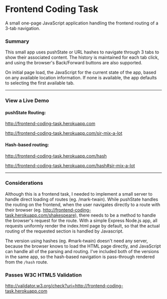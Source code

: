 # Frontend Coding Task

A small one-page JavaScript application handling the frontend routing of a 3-tab navigation.

### Summary

This small app uses pushState or URL hashes to navigate through 3 tabs to show their associated content. The history is maintained for each tab click, and using the browser's Back/Forward buttons are also supported.

On initial page load, the JavaScript for the current state of the app, based on any available location information. If none is available, the app defaults to selecting the first available tab.

-----------

### View a Live Demo

#### pushState Routing:

http://frontend-coding-task.herokuapp.com

http://frontend-coding-task.herokuapp.com/sir-mix-a-lot

#### Hash-based routing:

http://frontend-coding-task.herokuapp.com/hash

http://frontend-coding-task.herokuapp.com/hash#sir-mix-a-lot

-----------

### Considerations

Although this is a frontend task, I needed to implement a small server to handle direct loading of routes (eg. /mark-twain). While pushState handles the routing on the frontend, when the user navigates directly to a route with their browser (eg. http://frontend-coding-task.herokuapp.com/shakespeare), there needs to be a method to handle the browser's request for the route.  With a simple Express Node.js app, all requests uniformly render the index.html page by default, so that the actual routing of the requested section is handled by Javascript.

The version using hashes (eg. #mark-twain) doesn't need any server, because the browser knows to load the HTML page directly, and JavaScript can handle all of the parsing and routing. I've included both of the versions in the same app, so the hash-based navigation is pass-through rendered from the `/hash` route.

### Passes W3C HTML5 Validation

http://validator.w3.org/check?uri=http://frontend-coding-task.herokuapp.com
